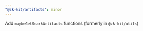 ```yaml
---
"@zk-kit/artifacts": minor
---
```


Add `maybeGetSnarkArtitacts` functions (formerly in `@zk-kit/utils`)
